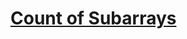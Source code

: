 # <a href="https://practice.geeksforgeeks.org/problems/count-of-subarrays5922/1">Count of Subarrays</a>
